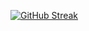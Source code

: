 [![GitHub Streak](https://streak-stats.demolab.com?user=abishuablessmic)](https://git.io/streak-stats)
